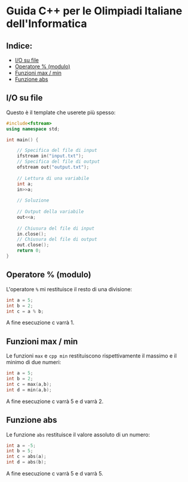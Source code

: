 # Guida C++ per le Olimpiadi Italiane dell'Informatica

## Indice:
* [I/O su file](#I/O-su-file)
* [Operatore % (modulo)](#operatore-%-(modulo))
* [Funzioni max / min](#funzioni-max/min)
* [Funzione abs](#funzione-abs)

## I/O su file
Questo è il template che userete più spesso:

```cpp
#include<fstream>
using namespace std;

int main() {

    // Specifica del file di input
    ifstream in("input.txt");
    // Specifica del file di output
    ofstream out("output.txt"); 
  
    // Lettura di una variabile
    int a;
    in>>a;
  
    // Soluzione
   
    // Output della variabile
    out<<a;
    
    // Chiusura del file di input
    in.close();
    // Chiusura del file di output
    out.close(); 
    return 0;
}
```

## Operatore % (modulo)
L'operatore ```%``` mi restituisce il resto di una divisione:
```cpp
int a = 5;
int b = 2;
int c = a % b;
```
A fine esecuzione c varrà 1.

## Funzioni max / min
Le funzioni ```max``` e ```cpp min``` restituiscono rispettivamente il massimo e il minimo di due numeri:
```cpp
int a = 5;
int b = 2;
int c = max(a,b);
int d = min(a,b);
```
A fine esecuzione c varrà 5 e d varrà 2.

## Funzione abs
Le funzione ```abs``` restituisce il valore assoluto di un numero:
```cpp
int a = -5;
int b = 5;
int c = abs(a); 
int d = abs(b); 
```
A fine esecuzione c varrà 5 e d varrà 5.

